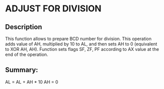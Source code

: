 
# ADJUST FOR DIVISION
## Description
This function allows to prepare BCD number for division. This operation adds 
value of AH, multiplied by 10 to AL, and then sets AH to 0 (equivalent to 
XOR AH, AH). Function sets flags SF, ZF, PF according to AX value at the end 
of the operation.

## Summary:
AL = AL + AH * 10
AH = 0
